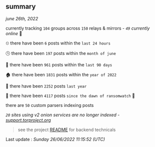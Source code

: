 
## summary
_june 26th, 2022_

currently tracking `104` groups across `150` relays & mirrors - _`49` currently online_ 📡

⏲ there have been `6` posts within the `last 24 hours`

🕓 there have been `197` posts within the `month of june`

📅 there have been `961` posts within the `last 90 days`

🏚 there have been `1831` posts within the `year of 2022`

🚀 there have been `2252` posts `last year`

🦕 there have been `4117` posts `since the dawn of ransomwatch` 🐣

there are `50` custom parsers indexing posts

_`20` sites using v2 onion services are no longer indexed - [support.torproject.org](https://support.torproject.org/onionservices/v2-deprecation/)_

> see the project [README](https://github.com/jmousqueton/ransomwatch#readme) for backend technicals



Last update : _Sunday 26/06/2022 11:15:52 (UTC)_

